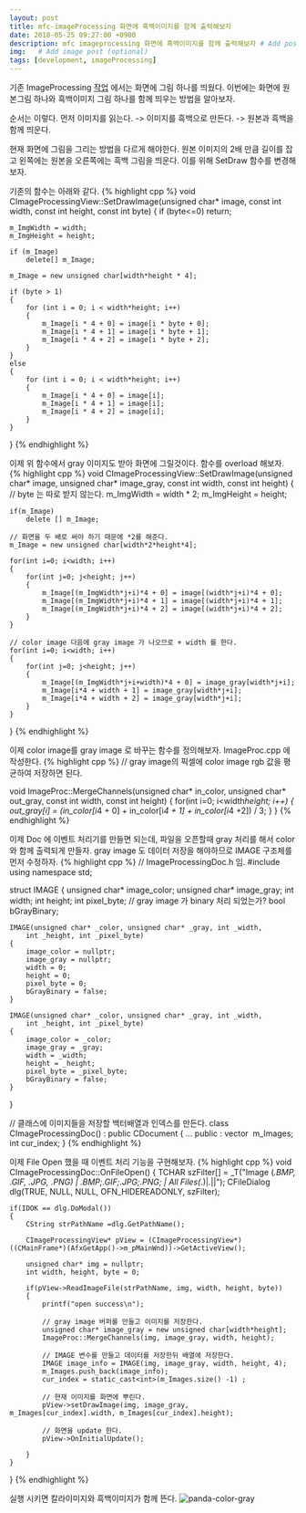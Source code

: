 ```yaml
---
layout: post
title: mfc-imageProcessing 화면에 흑백이미지를 함께 출력해보자
date: 2018-05-25 09:27:00 +0900
description: mfc imageprocessing 화면에 흑백이미지를 함께 출력해보자 # Add post description (optional)
img:   # Add image post (optional)
tags: [development, imageProcessing]
---
```


기존 ImageProcessing [작업](../mfcImageProcessing) 에서는 화면에 그림 하나를 띄웠다.
이번에는 화면에 원본그림 하나와 흑백이미지 그림 하나를 함께 띄우는 방법을 알아보자.

순서는 이렇다. 먼저 이미지를 읽는다. -> 이미지를 흑백으로 만든다. -> 원본과 흑백을 함께 띄운다.

현재 화면에 그림을 그리는 방법을 다르게 해야한다. 원본 이미지의 2배 만큼 길이를 잡고 왼쪽에는 원본을 오른쪽에는 흑백 그림을 띄운다.
이를 위해 SetDraw 함수를 변경해보자.

기존의 함수는 아래와 같다.
{% highlight cpp %}
void CImageProcessingView::SetDrawImage(unsigned char* image,
	const int width, const int height, const int byte)
{
	if (byte<=0) return;

	m_ImgWidth = width;
	m_ImgHeight = height;

	if (m_Image)
		delete[] m_Image;

	m_Image = new unsigned char[width*height * 4];

	if (byte > 1)
	{
		for (int i = 0; i < width*height; i++)
		{
			m_Image[i * 4 + 0] = image[i * byte + 0];
			m_Image[i * 4 + 1] = image[i * byte + 1];
			m_Image[i * 4 + 2] = image[i * byte + 2];
		}
	}
	else
	{
		for (int i = 0; i < width*height; i++)
		{
			m_Image[i * 4 + 0] = image[i];
			m_Image[i * 4 + 1] = image[i];
			m_Image[i * 4 + 2] = image[i];
		}
	}
}
{% endhighlight %}

이제 위 함수에서 gray 이미지도 받아 화면에 그릴것이다. 함수를 overload 해보자.
{% highlight cpp %}
void CImageProcessingView::SetDrawImage(unsigned char* image, unsigned char* image_gray,
	const int width, const int height)
{
    // byte 는 따로 받지 않는다.
    m_ImgWidth = width * 2;
    m_ImgHeight = height;

    if(m_Image)
        delete [] m_Image;
	
	// 화면을 두 배로 써야 하기 때문에 *2를 해준다.
    m_Image = new unsigned char[width*2*height*4];

    for(int i=0; i<width; i++)
    {
		for(int j=0; j<height; j++)
		{
			m_Image[(m_ImgWidth*j+i)*4 + 0] = image[(width*j+i)*4 + 0];
        	m_Image[(m_ImgWidth*j+i)*4 + 1] = image[(width*j+i)*4 + 1];
        	m_Image[(m_ImgWidth*j+i)*4 + 2] = image[(width*j+i)*4 + 2];
		}
    }

	// color image 다음에 gray image 가 나오므로 + width 를 한다.
    for(int i=0; i<width; i++)
    {
		for(int j=0; j<height; j++)
		{
			m_Image[(m_ImgWidth*j+i+width)*4 + 0] = image_gray[width*j+i];
			m_Image[i*4 + width + 1] = image_gray[width*j+i];
			m_Image[i*4 + width + 2] = image_gray[width*j+i];
		}
    }
}
{% endhighlight %}

이제 color image를 gray image 로 바꾸는 함수를 정의해보자. ImageProc.cpp 에 작성한다.
{% highlight cpp %}
// gray image의 픽셀에 color image rgb 값을 평균하여 저장하면 된다.

void ImageProc::MergeChannels(unsigned char* in_color,
	unsigned char* out_gray, const int width, const int height)
{
	for(int i=0; i<width*height; i++)
	{
		out_gray[i] = (in_color[i*4 + 0] + in_color[i*4 + 1] + in_color[i*4 +2]) / 3;
	}
}
{% endhighlight %}

이제 Doc 에 이벤트 처리기를 만들면 되는데, 파일을 오픈할때 gray 처리를 해서 color와 함께 출력되게 만들자.
gray image 도 데이터 저장을 해야하므로 IMAGE 구조체를 먼저 수정하자.
{% highlight cpp %}
// ImageProcessingDoc.h 임.
#include <vector>
using namespace std;

struct IMAGE
{
	unsigned char* image_color;
	unsigned char* image_gray;
	int width;
	int height;
	int pixel_byte;
	// gray image 가 binary 처리 되었는가?
	bool bGrayBinary;

	IMAGE(unsigned char* _color, unsigned char* _gray, int _width,
		int _height, int _pixel_byte)
	{
		image_color = nullptr;
		image_gray = nullptr;
		width = 0;
		height = 0;
		pixel_byte = 0;
		bGrayBinary = false;
	}

	IMAGE(unsigned char* _color, unsigned char* _gray, int _width,
		int _height, int _pixel_byte)
	{
		image_color = _color;
		image_gray = _gray;
		width = _width;
		height = _height;
		pixel_byte = _pixel_byte;
		bGrayBinary = false;
	}
}

// 클래스에 이미지들을 저장할 백터배열과 인덱스를 만든다.
class CImageProcessingDoc() : public CDocument
{
	...
public :
	vector <IMAGE> m_Images;
	int cur_index;
}
{% endhighlight %}

이제 File Open 했을 때 이벤트 처리 기능을 구현해보자.
{% highlight cpp %}
void CImageProcessingDoc::OnFileOpen()
{
	TCHAR szFilter[] = _T("Image (*.BMP, *.GIF, *.JPG, *.PNG) | *.BMP;*.GIF;*.JPG;*.PNG; |
		All Files(*.*)|*.*||");
	CFileDialog dlg(TRUE, NULL, NULL, OFN_HIDEREADONLY, szFilter);

	if(IDOK == dlg.DoModal())
	{
		CString strPathName =dlg.GetPathName();

		CImageProcessingView* pView = (CImageProcessingView*)((CMainFrame*)(AfxGetApp()->m_pMainWnd))->GetActiveView();

		unsigned char* img = nullptr;
		int width, height, byte = 0;

		if(pView->ReadImageFile(strPathName, img, width, height, byte))
		{
			printf("open success\n");

			// gray image 버퍼를 만들고 이미지를 저장한다.
			unsigned char* image_gray = new unsigned char[width*height];
			ImageProc::MergeChannels(img, image_gray, width, height);

			// IMAGE 변수를 만들고 데이터를 저장한뒤 배열에 저장한다.
			IMAGE image_info = IMAGE(img, image_gray, width, height, 4);
			m_Images.push_back(image_info);
			cur_index = static_cast<int>(m_Images.size() -1) ;

			// 현재 이미지를 화면에 뿌린다.
			pView->setDrawImage(img, image_gray, m_Images[cur_index].width, m_Images[cur_index].height);

			// 화면을 update 한다.
			pView->OnInitialUpdate();

		}
	}
}
{% endhighlight %}

실행 시키면 칼라이미지와 흑백이미지가 함께 뜬다.
![panda-color-gray]({{"/assets/img/imageProcessing/color-gray-panda.jpg"}})
